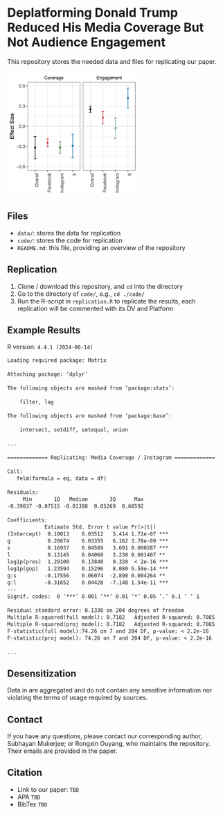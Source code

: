 # Deplatforming Donald Trump Reduced His Media Coverage But Not Audience Engagement

This repository stores the needed data and files for replicating our paper.

<img src="./figure/effect.sizes.png" width="300"/>  

## Files

- `data/`: stores the data for replication
- `code/`: stores the code for replication
- `README.md`: this file, providing an overview of the repository

## Replication

1. Clone / download this repository, and `cd` into the directory
2. Go to the directory of `code/`, e.g., `cd ./code/`
3. Run the R-script in `replication.R` to replicate the results, each replication will be commented with its DV and Platform

## Example Results
R version: `4.4.1 (2024-06-14)`

```
Loading required package: Matrix

Attaching package: ‘dplyr’

The following objects are masked from ‘package:stats’:

    filter, lag

The following objects are masked from ‘package:base’:

    intersect, setdiff, setequal, union

...

============= Replicating: Media Coverage / Instagram =============

Call:
   felm(formula = eq, data = df) 

Residuals:
     Min       1Q   Median       3Q      Max 
-0.39837 -0.07515 -0.01398  0.05269  0.60592 

Coefficients:
            Estimate Std. Error t value Pr(>|t|)    
(Intercept)  0.19013    0.03512   5.414 1.72e-07 ***
g            0.20674    0.03355   6.162 3.78e-09 ***
s            0.16937    0.04589   3.691 0.000287 ***
l            0.13145    0.04060   3.238 0.001407 ** 
log1p(pres)  1.29100    0.13840   9.328  < 2e-16 ***
log1p(gop)   1.23594    0.15296   8.080 5.59e-14 ***
g:s         -0.17556    0.06074  -2.890 0.004264 ** 
g:l         -0.31652    0.04428  -7.148 1.54e-11 ***
---
Signif. codes:  0 ‘***’ 0.001 ‘**’ 0.01 ‘*’ 0.05 ‘.’ 0.1 ‘ ’ 1

Residual standard error: 0.1338 on 204 degrees of freedom
Multiple R-squared(full model): 0.7182   Adjusted R-squared: 0.7085 
Multiple R-squared(proj model): 0.7182   Adjusted R-squared: 0.7085 
F-statistic(full model):74.26 on 7 and 204 DF, p-value: < 2.2e-16 
F-statistic(proj model): 74.26 on 7 and 204 DF, p-value: < 2.2e-16 

...

```

## Desensitization

Data in are aggregated and do not contain any sensitive information nor violating the terms of usage required by sources.

## Contact

If you have any questions, please contact our corresponding author, Subhayan Mukerjee; or Rongxin Ouyang, who maintains the repository. Their emails are provided in the paper.

## Citation

- Link to our paper:
`TBD`
- APA
`TBD`
- BibTex
`TBD`
